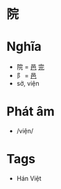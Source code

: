# 院

# Nghĩa
* 院 = [邑](邑.md) [完](完.md)
* ⻖ = [邑](邑.md)
* sở, viện

# Phát âm
* /viện/

# Tags
* Hán Việt

